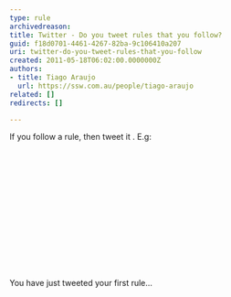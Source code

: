 ```yaml
---
type: rule
archivedreason: 
title: Twitter - Do you tweet rules that you follow?
guid: f18d0701-4461-4267-82ba-9c106410a207
uri: twitter-do-you-tweet-rules-that-you-follow
created: 2011-05-18T06:02:00.0000000Z
authors:
- title: Tiago Araujo
  url: https://ssw.com.au/people/tiago-araujo
related: []
redirects: []

---
```



<p>If you follow a rule, then tweet it . E.g&#58;</p><iframe id="twitter-widget-0" frameborder="0" class="twitter-tweet twitter-tweet-rendered" data-tweet-id="24123713864" title="Twitter Tweet" style="position&#58;static;visibility&#58;visible;display&#58;block;width&#58;100%;height&#58;180.766px;padding&#58;0px;border&#58;none;max-width&#58;500px;min-width&#58;220px;margin-top&#58;10px;margin-bottom&#58;10px;"></iframe>
​
<br><excerpt class='endintro'></excerpt><br>
You have just tweeted your first rule… 



